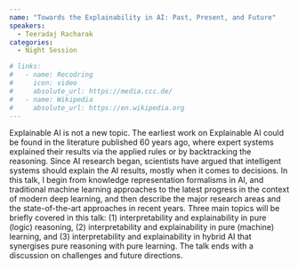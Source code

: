 ```yaml
---
name: "Towards the Explainability in AI: Past, Present, and Future"
speakers:
  - Teeradaj Racharak
categories:
  - Night Session

# links:
#   - name: Recodring
#     icon: video
#     absolute_url: https://media.ccc.de/
#   - name: Wikipedia
#     absolute_url: https://en.wikipedia.org
---
```


Explainable AI is not a new topic. The earliest work on Explainable AI could be found in the literature published 60 years ago, where expert systems explained their results via the applied rules or by backtracking the reasoning. Since AI research began, scientists have argued that intelligent systems should explain the AI results, mostly when it comes to decisions. In this talk, I begin from knowledge representation formalisms in AI, and traditional machine learning approaches to the latest progress in the context of modern deep learning, and then describe the major research areas and the state-of-the-art approaches in recent years. Three main topics will be briefly covered in this talk: (1) interpretability and explainability in pure (logic) reasoning, (2) interpretability and explainability in pure (machine) learning, and (3) interpretability and explainability in hybrid AI that synergises pure reasoning with pure learning. The talk ends with a discussion on challenges and future directions. 